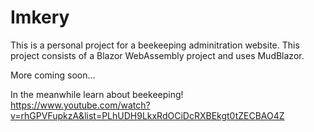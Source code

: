 # Imkery

This is a personal project for a beekeeping adminitration website. This project consists of a Blazor WebAssembly project and uses MudBlazor. 

More coming soon... 

In the meanwhile learn about beekeeping! https://www.youtube.com/watch?v=rhGPVFupkzA&list=PLhUDH9LkxRdOCiDcRXBEkgt0tZECBAO4Z
